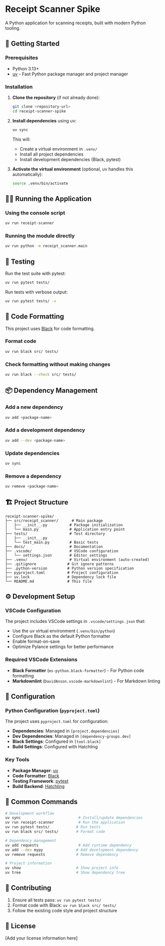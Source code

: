 # Receipt Scanner Spike

A Python application for scanning receipts, built with modern Python tooling.

## 🚀 Getting Started

### Prerequisites

- Python 3.13+
- [uv](https://docs.astral.sh/uv/) - Fast Python package manager and project manager

### Installation

1. **Clone the repository** (if not already done):

   ```bash
   git clone <repository-url>
   cd receipt-scanner-spike
   ```

2. **Install dependencies** using uv:

   ```bash
   uv sync
   ```

   This will:
   - Create a virtual environment in `.venv/`
   - Install all project dependencies
   - Install development dependencies (Black, pytest)

3. **Activate the virtual environment** (optional, uv handles this automatically):

   ```bash
   source .venv/bin/activate
   ```

## 🏃‍♂️ Running the Application

### Using the console script

```bash
uv run receipt-scanner
```

### Running the module directly

```bash
uv run python -m receipt_scanner.main
```

## 🧪 Testing

Run the test suite with pytest:

```bash
uv run pytest tests/
```

Run tests with verbose output:

```bash
uv run pytest tests/ -v
```

## 🎨 Code Formatting

This project uses [Black](https://github.com/psf/black) for code formatting.

### Format code

```bash
uv run black src/ tests/
```

### Check formatting without making changes

```bash
uv run black --check src/ tests/
```

## 📦 Dependency Management

### Add a new dependency

```bash
uv add <package-name>
```

### Add a development dependency

```bash
uv add --dev <package-name>
```

### Update dependencies

```bash
uv sync
```

### Remove a dependency

```bash
uv remove <package-name>
```

## 🏗️ Project Structure

```text
receipt-scanner-spike/
├── src/receipt_scanner/      # Main package
│   ├── __init__.py          # Package initialization
│   └── main.py              # Application entry point
├── tests/                   # Test directory
│   ├── __init__.py
│   └── test_main.py         # Basic tests
├── docs/                    # Documentation
├── .vscode/                 # VSCode configuration
│   └── settings.json        # Editor settings
├── .venv/                   # Virtual environment (auto-created)
├── .gitignore              # Git ignore patterns
├── .python-version         # Python version specification
├── pyproject.toml          # Project configuration
├── uv.lock                 # Dependency lock file
└── README.md               # This file
```

## ⚙️ Development Setup

### VSCode Configuration

The project includes VSCode settings in `.vscode/settings.json` that:

- Use the uv virtual environment (`.venv/bin/python`)
- Configure Black as the default Python formatter
- Enable format-on-save
- Optimize Pylance settings for better performance

### Required VSCode Extensions

- **Black Formatter** (`ms-python.black-formatter`) - For Python code formatting
- **Markdownlint** (`DavidAnson.vscode-markdownlint`) - For Markdown linting

## 🔧 Configuration

### Python Configuration (`pyproject.toml`)

The project uses `pyproject.toml` for configuration:

- **Dependencies**: Managed in `[project.dependencies]`
- **Dev Dependencies**: Managed in `[dependency-groups.dev]`
- **Black Settings**: Configured in `[tool.black]`
- **Build Settings**: Configured with Hatchling

### Key Tools

- **Package Manager**: [uv](https://docs.astral.sh/uv/)
- **Code Formatter**: [Black](https://github.com/psf/black)
- **Testing Framework**: [pytest](https://pytest.org/)
- **Build Backend**: [Hatchling](https://hatch.pypa.io/)

## 📝 Common Commands

```bash
# Development workflow
uv sync                          # Install/update dependencies
uv run receipt-scanner           # Run the application
uv run pytest tests/            # Run tests
uv run black src/ tests/        # Format code

# Dependency management
uv add requests                  # Add runtime dependency
uv add --dev mypy               # Add development dependency
uv remove requests              # Remove dependency

# Project information
uv show                         # Show project info
uv tree                         # Show dependency tree
```

## 🤝 Contributing

1. Ensure all tests pass: `uv run pytest tests/`
2. Format code with Black: `uv run black src/ tests/`
3. Follow the existing code style and project structure

## 📄 License

[Add your license information here]